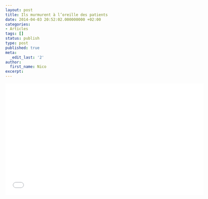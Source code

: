 ```yaml
---
layout: post
title: Ils murmurent à l’oreille des patients
date: 2014-04-03 20:52:02.000000000 +02:00
categories:
- Articles
tags: []
status: publish
type: post
published: true
meta:
  _edit_last: '2'
author:
  first_name: Nico
excerpt:
---
```


<!-- <p><a href="http://www.rts.ch/emissions/36-9/5697626-ils-murmurent-a-l-oreille-des-patients.html">http://www.rts.ch/emissions/36-9/5697626-ils-murmurent-a-l-oreille-des-patients.html</a></p>
<p>&nbsp;</p>
<p>&nbsp;</p>
<p><iframe width="680" height="383" src="http://www.rts.ch/embed/O68b" frameborder="0"></iframe></p>
<p>&nbsp;</p>
 -->

<p><iframe src='//tp.srgssr.ch/p/srf/embed?urn=urn:rts:video:5743469&start=' allowfullscreen width='624' height='351' frameborder='0' name='Ils murmurent à l’oreille des patients'></iframe></p>

